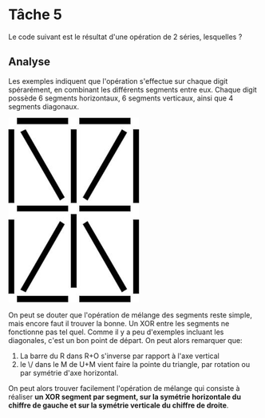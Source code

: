 # Tâche 5

Le code suivant est le résultat d'une opération de 2 séries, lesquelles ?

## Analyse

Les exemples indiquent que l'opération s'effectue sur chaque digit spérarément, en combinant les différents segments entre eux. Chaque digit possède 6 segments horizontaux, 6 segments verticaux, ainsi que 4 segments diagonaux.

![Digit segmentation](05-Digit.jpg)

On peut se douter que l'opération de mélange des segments reste simple, mais encore faut il trouver la bonne. Un XOR entre les segments ne fonctionne pas tel quel. Comme il y a peu d'exemples incluant les diagonales, c'est un bon point de départ. On peut alors remarquer que:

1. La barre du R dans R+O s'inverse par rapport à l'axe vertical
2. le \\/ dans le M de U+M vient faire la pointe du triangle, par rotation ou par symétrie d'axe horizontal.

On peut alors trouver facilement l'opération de mélange qui consiste à réaliser **un XOR segment par segment, sur la symétrie horizontale du chiffre de gauche et sur la symétrie verticale du chiffre de droite**.

